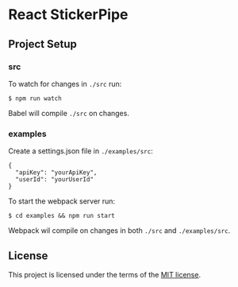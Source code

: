 # React StickerPipe

## Project Setup

### src

To watch for changes in `./src` run:

```
$ npm run watch
```

Babel will compile `./src` on changes.

### examples

Create a settings.json file in `./examples/src`:

```
{
  "apiKey": "yourApiKey",
  "userId": "yourUserId"
}
```

To start the webpack server run:

```
$ cd examples && npm run start
```

Webpack wil compile on changes in both `./src` and `./examples/src`.

## License

This project is licensed under the terms of the [MIT license](https://github.com/anchorchat/react-stickerpipe/blob/master/LICENSE).
